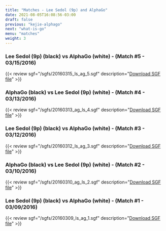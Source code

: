```yaml
---
title: "Matches - Lee Sedol (9p) and AlphaGo"
date: 2021-08-05T16:08:56-03:00
draft: false
previous: "kejie-alphago"
next: "what-is-go"
menu: "matches"
weight: 3
---
```


### Lee Sedol (9p) (black) vs AlphaGo (white) - (Match #5 - 03/15/2016)

{{< review sgf="/sgfs/20160315_ls_ag_5.sgf" description="<a href='/sgfs/20160315_ls_ag_5.sgf'>Download SGF file</a>" >}}

### AlphaGo (black) vs Lee Sedol (9p) (white) - (Match #4 - 03/13/2016)

{{< review sgf="/sgfs/20160313_ag_ls_4.sgf" description="<a href='/sgfs/20160313_ag_ls_4.sgf'>Download SGF file</a>" >}}

### Lee Sedol (9p) (black) vs AlphaGo (white) - (Match #3 - 03/12/2016)

{{< review sgf="/sgfs/20160312_ls_ag_3.sgf" description="<a href='/sgfs/20160312_ls_ag_3.sgf'>Download SGF file</a>" >}}

### AlphaGo (black) vs Lee Sedol (9p) (white) - (Match #2 - 03/10/2016)

{{< review sgf="/sgfs/20160310_ag_ls_2.sgf" description="<a href='/sgfs/20160310_ag_ls_2.sgf'>Download SGF file</a>" >}}

### Lee Sedol (9p) (black) vs AlphaGo (white) - (Match #1 - 03/09/2016)

{{< review sgf="/sgfs/20160309_ls_ag_1.sgf" description="<a href='/sgfs/20160309_ls_ag_1.sgf'>Download SGF file</a>" >}}

